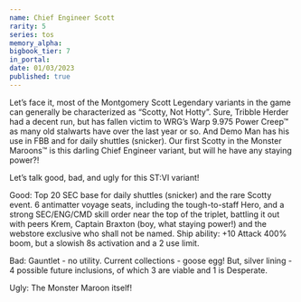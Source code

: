 ```yaml
---
name: Chief Engineer Scott
rarity: 5
series: tos
memory_alpha:
bigbook_tier: 7
in_portal:
date: 01/03/2023
published: true
---
```


Let’s face it, most of the Montgomery Scott Legendary variants in the game can generally be characterized as “Scotty, Not Hotty”.  Sure, Tribble Herder had a decent run, but has fallen victim to WRG’s Warp 9.975 Power Creep™ as many old stalwarts have over the last year or so.  And Demo Man has his use in FBB and for daily shuttles (snicker).  Our first Scotty in the Monster Maroons™ is this darling Chief Engineer variant, but will he have any staying power?!

Let’s talk good, bad, and ugly for this ST:VI variant!

Good: Top 20 SEC base for daily shuttles (snicker) and the rare Scotty event.  6 antimatter voyage seats, including the tough-to-staff Hero, and a strong SEC/ENG/CMD skill order near the top of the triplet, battling it out with peers Krem, Captain Braxton (boy, what staying power!) and the webstore exclusive who shall not be named.  Ship ability: +10 Attack 400% boom, but a slowish 8s activation and a 2 use limit.

Bad: Gauntlet - no utility.  Current collections - goose egg!  But, silver lining - 4 possible future inclusions, of which 3 are viable and 1 is Desperate.

Ugly: The Monster Maroon itself!
